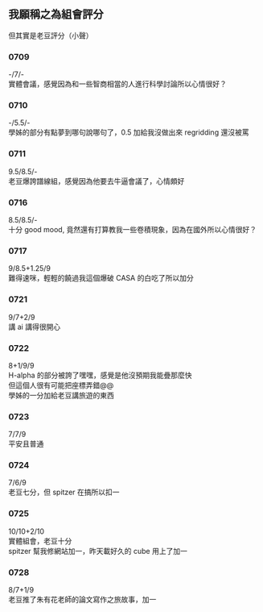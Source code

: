 ## 我願稱之為組會評分
但其實是老豆評分（小聲）

### 0709
-/7/-  
實體會議，感覺因為和一些智商相當的人進行科學討論所以心情很好？

### 0710
-/5.5/-  
學姊的部分有點夢到哪句說哪句了，0.5 加給我沒做出來 regridding 還沒被罵

### 0711
9.5/8.5/-  
老豆爆誇譜線組，感覺因為他要去牛逼會議了，心情頗好

### 0716
8.5/8.5/-  
十分 good mood, 竟然還有打算教我一些卷積現象，因為在國外所以心情很好？

### 0717
9/8.5+1.25/9  
難得速咪，輕輕的饒過我這個爆破 CASA 的白吃了所以加分

### 0721
9/7+2/9  
講 ai 講得很開心

### 0722
8+1/9/9  
H-alpha 的部分被誇了嘿嘿，感覺是他沒預期我能疊那麼快  
但這個人很有可能把座標弄錯@@  
學姊的一分加給老豆講旅遊的東西

### 0723
7/7/9  
平安且普通

### 0724
7/6/9  
老豆七分，但 spitzer 在搞所以扣一

### 0725
10/10+2/10  
實體組會，老豆十分  
spitzer 幫我修網站加一，昨天載好久的 cube 用上了加一

### 0728
8/7+1/9  
老豆推了朱有花老師的論文寫作之旅故事，加一
